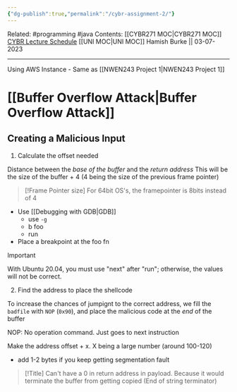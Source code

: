 ```yaml
---
{"dg-publish":true,"permalink":"/cybr-assignment-2/"}
---
```


Related: #programming #java 
Contents: [[CYBR271 MOC\|CYBR271 MOC]]
[CYBR Lecture Schedule](https://ecs.wgtn.ac.nz/Courses/CYBR271_2023T2/LectureSchedule)
[[UNI MOC\|UNI MOC]]
Hamish Burke || 03-07-2023
***

Using AWS Instance - Same as [[NWEN243 Project 1\|NWEN243 Project 1]]

# [[Buffer Overflow Attack\|Buffer Overflow Attack]]

## Creating a Malicious Input

1. Calculate the offset needed

Distance between the *base of the buffer* and the *return address*
This will be the size of the buffer + 4 (4 being the size of the previous frame pointer)

> [!Frame Pointer size]
> For 64bit OS's, the framepointer is 8bits instead of 4

- Use [[Debugging with GDB\|GDB]]
	- use `-g`
	- b foo
	- run
- Place a breakpoint at the foo fn

> [!Important]
With Ubuntu 20.04, you must use
"next" after "run"; otherwise,
the values will not be correct.

2. Find the address to place the shellcode

To increase the chances of jumpignt to the correct address, we fill the `badfile` with `NOP` (`0x90`), and place the malicious code at the *end* of the buffer

NOP: No operation command. Just goes to next instruction


Make the address offset + x. X being a large number (around 100-120)

- add 1-2 bytes if you keep getting segmentation fault

> [!Title]
> Can't have a 0 in return address in payload.
> Because it would terminate the buffer from getting copied
> (End of string terminator)